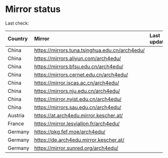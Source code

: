 <script src="./time.js"></script>
# Mirror status
Last check: <script type="text/javascript">localize(1710378813.1679924);</script>

|Country|Mirror|Last update|
|:------|:-----|:----------|
|China|https://mirrors.tuna.tsinghua.edu.cn/arch4edu/|<script type="text/javascript">localize(1710311885);</script>|
|China|https://mirrors.aliyun.com/arch4edu/|<script type="text/javascript">localize(1710311885);</script>|
|China|https://mirrors.bfsu.edu.cn/arch4edu/|<script type="text/javascript">localize(1710311885);</script>|
|China|https://mirrors.cernet.edu.cn/arch4edu/|<script type="text/javascript">localize(1710311885);</script>|
|China|https://mirror.iscas.ac.cn/arch4edu/|<script type="text/javascript">localize(1710311885);</script>|
|China|https://mirrors.nju.edu.cn/arch4edu/|<script type="text/javascript">localize(1710268332);</script>|
|China|https://mirror.nyist.edu.cn/arch4edu/|<script type="text/javascript">localize(1710311885);</script>|
|China|https://mirrors.sau.edu.cn/arch4edu/|<script type="text/javascript">localize(1710311885);</script>|
|Austria|https://at.arch4edu.mirror.kescher.at/|<script type="text/javascript">localize(1710311885);</script>|
|France|https://mirror.lesviallon.fr/arch4edu/|<script type="text/javascript">localize(1710311885);</script>|
|Germany|https://pkg.fef.moe/arch4edu/|<script type="text/javascript">localize(1710311885);</script>|
|Germany|https://de.arch4edu.mirror.kescher.at/|<script type="text/javascript">localize(1710311885);</script>|
|Germany|https://mirror.sunred.org/arch4edu/|<script type="text/javascript">localize(1710311885);</script>|

<script src="./tablefilter/tablefilter.js"></script>
<script src="./table.js"></script>